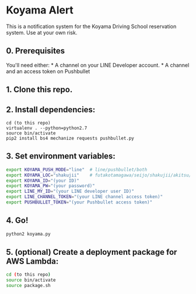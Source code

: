 # Koyama Alert
This is a notification system for the Koyama Driving School reservation system.
Use at your own risk.

## 0. Prerequisites
You'll need either:
    * A channel on your LINE Developer account.
    * A channel and an access token on Pushbullet

## 1. Clone this repo.

## 2. Install dependencies:
```shp
cd (to this repo)
virtualenv . --python=python2.7
source bin/activate
pip2 install bs4 mechanize requests pushbullet.py
```

## 3. Set environment variables:
```sh
export KOYAMA_PUSH_MODE="line"  # line/pushbullet/both
export KOYAMA_LOC="shakujii"    # futakotamagawa/seijo/shakujii/akitsu/tsunashima
export KOYAMA_ID="(your ID)"
export KOYAMA_PW="(your password)"
export LINE_MY_ID="(your LINE developer user ID)"
export LINE_CHANNEL_TOKEN="(your LINE channel access token)"
export PUSHBULLET_TOKEN="(your Pushbullet access token)"
```

## 4. Go!
```sh
python2 koyama.py
```

## 5. (optional) Create a deployment package for AWS Lambda:

```sh
cd (to this repo)
source bin/activate
source package.sh
```